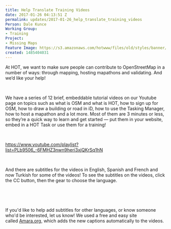 ```yaml
---
title: Help Translate Training Videos
date: 2017-01-26 04:13:51 Z
permalink: updates/2017-01-26_help_translate_training_videos
Person: Dale Kunce
Working Group:
- Training
Project:
- Missing Maps
Feature Image: https://s3.amazonaws.com/hotwww/files/old/styles/banner/public/Screen+Shot+2017-01-25+at+8.11.04+PM.png
created: 1485404031
---
```


<p class="p1"><span class="s1">At HOT, we want to make sure people can contribute to OpenStreetMap in a number of ways: through mapping, hosting mapathons and validating. And we’d like your help!</span></p><p class="p1"><span class="s1">&nbsp;</span></p><p class="p2"><span class="s2">We have a series of 12 brief, embeddable tutorial videos on our Youtube page on</span><span class="s1">&nbsp;topics such as what is OSM and what is HOT, how to sign up for OSM, how to draw a building or road in iD, how to use the Tasking Manager, how to host a mapathon and a lot more. Most of them are 3 minutes or less, so they’re a quick way to learn and get started&nbsp;—&nbsp;put them in your website, embed in a HOT Task or use them for a training!</span></p><p class="p2"><span class="s1">&nbsp;</span></p><p class="p3"><span class="s3"><a href="https://www.youtube.com/playlist?list=PLb9506_-6FMHZ3nwn9heri3xjQKrSq1hN">https://www.youtube.com/playlist?list=PLb9506_-6FMHZ3nwn9heri3xjQKrSq1hN</a></span></p><p class="p2"><span class="s1">&nbsp;</span></p><p class="p2"><span class="s1">And there are subtitles for the videos in English, Spanish and French and now Turkish for some of the videos! To see the subtitles on the videos, click the CC button, then the gear to choose the language.</span></p><p class="p2"><span class="s1">&nbsp;</span></p><p>&nbsp;</p><p class="p4"><span class="s5">If you'd like to help add subtitles for other languages, or know someone who'd be interested, let us know! We used a free and easy site called&nbsp;<a href="http://amara.org/"><span class="s6">Amara.org</span></a>, which&nbsp;adds the new captions automatically to the videos.&nbsp;</span></p>
